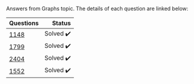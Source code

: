 Answers from Graphs topic. The details of each question are linked below:

| Questions | Status                              |
|-----------|-----------------------------------------------------------------------------------------------:| 
| [1148](https://www.beecrowd.com.br/judge/en/problems/view/1148)      | Solved :heavy_check_mark:           |
| [1799](https://www.beecrowd.com.br/judge/en/problems/view/1799)      | Solved :heavy_check_mark:           |
| [2404](https://www.beecrowd.com.br/judge/en/problems/view/2404)      | Solved :heavy_check_mark:           |
| [1552](https://www.beecrowd.com.br/judge/en/problems/view/1552)      | Solved :heavy_check_mark:           |




